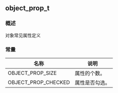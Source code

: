 ## object\_prop\_t
### 概述
对象常见属性定义
### 常量
<p id="object_prop_t_consts">

| 名称 | 说明 | 
| -------- | ------- | 
| OBJECT\_PROP\_SIZE | 属性的个数。 |
| OBJECT\_PROP\_CHECKED | 属性是否勾选。 |
